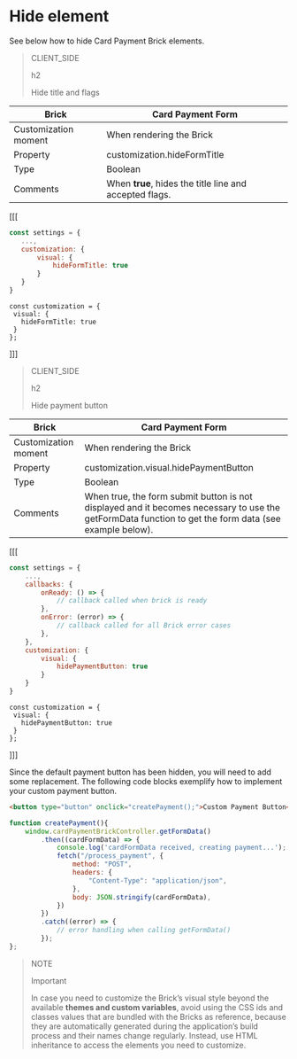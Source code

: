 # Hide element

See below how to hide Card Payment Brick elements.

> CLIENT_SIDE
>
> h2
>
> Hide title and flags

| Brick  | Card Payment Form  |
| --- | --- |
| Customization moment  | When rendering the Brick  |
| Property  | customization.hideFormTitle  |
| Type  | Boolean  |
| Comments  | When **true**, hides the title line and accepted flags.  |

[[[
```Javascript
const settings = {
   ...,
   customization: {
       visual: {
           hideFormTitle: true
       }
   }
}
```
```react-jsx
const customization = {
 visual: {
   hideFormTitle: true
 }
};
```
]]]

> CLIENT_SIDE
>
> h2
>
> Hide payment button

| Brick  | Card Payment Form  |
| --- | --- |
| Customization moment  | When rendering the Brick  |
| Property  | customization.visual.hidePaymentButton  |
| Type  | Boolean  |
| Comments  | When true, the form submit button is not displayed and it becomes necessary to use the getFormData function to get the form data (see example below). |

[[[
```Javascript
const settings = {
    ...,
    callbacks: {
        onReady: () => {
            // callback called when brick is ready
        },
        onError: (error) => { 
            // callback called for all Brick error cases
        },
    },
    customization: {
        visual: {
            hidePaymentButton: true
        }
    }
}
```
```react-jsx
const customization = {
 visual: {
   hidePaymentButton: true
 }
};
```
]]]

Since the default payment button has been hidden, you will need to add some replacement. The following code blocks exemplify how to implement your custom payment button.

```html
<button type="button" onclick="createPayment();">Custom Payment Button</button>
```

```Javascript
function createPayment(){
    window.cardPaymentBrickController.getFormData()
        .then((cardFormData) => {
            console.log('cardFormData received, creating payment...');
            fetch("/process_payment", {
                method: "POST",
                headers: {
                    "Content-Type": "application/json",
                },
                body: JSON.stringify(cardFormData),
            })
        })
        .catch((error) => {
            // error handling when calling getFormData()
        });
};
```

> NOTE
>
> Important
> 
> In case you need to customize the Brick’s visual style beyond the available **themes and custom variables**, avoid using the CSS ids and classes values that are bundled with the Bricks as reference, because they are automatically generated during the application’s build process and their names change regularly. Instead, use HTML inheritance to access the elements you need to customize.